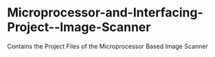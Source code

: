 Microprocessor-and-Interfacing-Project--Image-Scanner
=====================================================

Contains the Project Files of the Microprocessor Based Image Scanner
